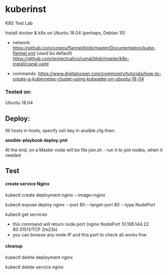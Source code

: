 # kuberinst

K8S Test Lab

Install docker &amp; k8s on Ubuntu 18.04 (perhaps, Debian 10)

- network:
https://github.com/coreos/flannel/blob/master/Documentation/kube-flannel.yml (used bu default)
https://github.com/projectcalico/canal/blob/master/k8s-install/canal.yaml

- commands:
https://www.digitalocean.com/community/tutorials/how-to-create-a-kubernetes-cluster-using-kubeadm-on-ubuntu-18-04


### Tested on:
 Ubuntu 18.04


## Deploy:
 fill hosts in hosts, specify ssh key in ansible.cfg then:
 
 **ansible-playbook deploy.yml**

 At the end, on a Master node will be file join.sh - run it to join nodes, when it needed


## Test

#### create service Nginx

 kubectl create deployment nginx --image=nginx
 
 kubectl expose deploy nginx --port 80 --target-port 80 --type NodePort

 kubectl get services
- this command will return node.port (nginx  NodePort  10.106.144.22   <none>  80:31511/TCP   2m23s)
- you can browse any node IP and this port to check all works fine

#### cleanup

 kubectl delete deployment nginx
 
 kubectl delete service nginx
